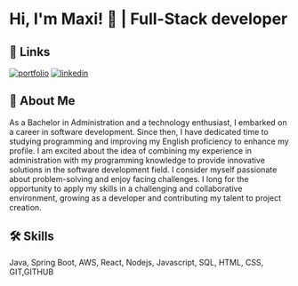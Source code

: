 
# Hi, I'm Maxi! 👋 |  Full-Stack developer 


## 🔗 Links
[![portfolio](https://img.shields.io/badge/my_portfolio-000?style=for-the-badge&logo=ko-fi&logoColor=white)](https://webporfolio-gray.vercel.app/)
[![linkedin](https://img.shields.io/badge/linkedin-0A66C2?style=for-the-badge&logo=linkedin&logoColor=white)](https://www.linkedin.com/in/mcvetic/)


## 🚀 About Me
As a Bachelor in Administration and a technology enthusiast, I embarked on a career in software development. Since then, I have dedicated time to studying programming and improving my English proficiency to enhance my profile. I am excited about the idea of combining my experience in administration with my programming knowledge to provide innovative solutions in the software development field. I consider myself passionate about problem-solving and enjoy facing challenges. I long for the opportunity to apply my skills in a challenging and collaborative environment, growing as a developer and contributing my talent to project creation.


## 🛠 Skills
Java, Spring Boot, AWS, React, Nodejs, Javascript, SQL, HTML, CSS, GIT,GITHUB
